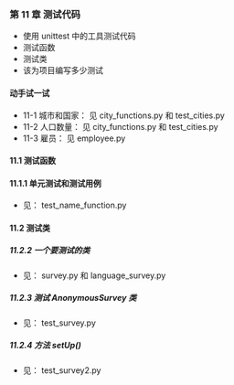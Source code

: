 ### 第 11 章 测试代码
* 使用 unittest 中的工具测试代码
* 测试函数
* 测试类
* 该为项目编写多少测试

#### 动手试一试
* 11-1 城市和国家： 见 city_functions.py 和 test_cities.py
* 11-2 人口数量： 见 city_functions.py 和 test_cities.py
* 11-3 雇员： 见 employee.py

#### 11.1 测试函数

#### 11.1.1 单元测试和测试用例
* 见： test_name_function.py

#### 11.2 测试类

##### 11.2.2 一个要测试的类
* 见： survey.py 和 language_survey.py

##### 11.2.3 测试 AnonymousSurvey 类
* 见： test_survey.py

##### 11.2.4 方法 setUp()
* 见： test_survey2.py
